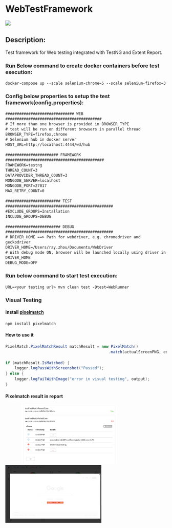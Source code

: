 # WebTestFramework

[![](https://jitpack.io/v/rayzhouzhj/WebTestFramework.svg)](https://jitpack.io/#rayzhouzhj/WebTestFramework)

## Description:
Test framework for Web testing integrated with TestNG and Extent Report.

### Run Below command to create docker containers before test execution:
```
docker-compose up --scale selenium-chrome=5 --scale selenium-firefox=3
```

### Config below properties to setup the test framework(config.properties):
```
############################## WEB ##########################################
# If more than one browser is provided in BROWSER_TYPE
# test will be run on different browsers in parallel thread
BROWSER_TYPE=firefox,chrome
# Selenium hub in docker server
HOST_URL=http://localhost:4444/wd/hub

####################### FRAMEWORK ###########################################
FRAMEWORK=testng
THREAD_COUNT=3
DATAPROVIDER_THREAD_COUNT=3
MONGODB_SERVER=localhost
MONGODB_PORT=27017
MAX_RETRY_COUNT=0

######################## TEST ###############################################
#EXCLUDE_GROUPS=Installation
INCLUDE_GROUPS=DEBUG

######################## DEBUG ###############################################
# DRIVER_HOME ==> Path for webdriver, e.g. chromedriver and geckodriver
DRIVER_HOME=/Users/ray.zhou/Documents/WebDriver
# With debug mode ON, browser will be launched locally using driver in DRIVER_HOME
DEBUG_MODE=OFF
```

### Run below command to start test execution:
```
URL=<your testing url> mvn clean test -Dtest=WebRunner
```

### Visual Testing
#### Install [pixelmatch](https://github.com/mapbox/pixelmatch)
```
npm install pixelmatch
```

#### How to use it
```java
PixelMatch.PixelMatchResult matchResult = new PixelMatch()
                                             .match(actualScreenPNG, expectedResultPNG, outputPNGFile);

if (matchResult.IsMatched) {
    logger.logPassWithScreenshot("Passed");
} else {
    logger.logFailWithImage("error in visual testing", output);
}
```
#### Pixelmatch result in report
<img src="https://github.com/rayzhouzhj/WebTestFramework/blob/master/for-readme/report.png" width="300" style="padding-left: 50px"><img src="https://github.com/rayzhouzhj/WebTestFramework/blob/master/for-readme/pixelmatchresult.png" width="300">

